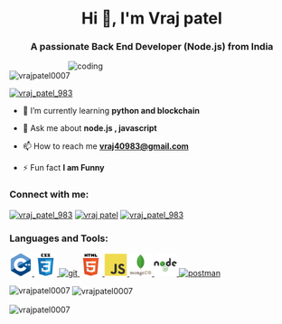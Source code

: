 <h1 align="center">Hi 👋, I'm Vraj patel</h1>
<h3 align="center">A passionate Back End Developer (Node.js) from India</h3>
<img align="right" alt="coding" width="400" src="[https://miro.medium.com/v2/resize:fit:1358/1*zVnWJtyGOX_kUIDm6ccCfQ.gif](https://s1.ezgif.com/tmp/ezgif-1-2b7d0651be.gif)"

<p align="left"> <img src="https://komarev.com/ghpvc/?username=vrajpatel0007&label=Profile%20views&color=0e75b6&style=flat" alt="vrajpatel0007" /> </p>

<p align="left"> <a href="https://twitter.com/vraj_patel_983" target="blank"><img src="https://img.shields.io/twitter/follow/vraj_patel_983?logo=twitter&style=for-the-badge" alt="vraj_patel_983" /></a> </p>

- 🌱 I’m currently learning **python and blockchain**

- 💬 Ask me about **node.js , javascript**

- 📫 How to reach me **vraj40983@gmail.com**

- ⚡ Fun fact **I am Funny**

<h3 align="left">Connect with me:</h3>
<p align="left">
<a href="https://twitter.com/vraj_patel_983" target="blank"><img align="center" src="https://raw.githubusercontent.com/rahuldkjain/github-profile-readme-generator/master/src/images/icons/Social/twitter.svg" alt="vraj_patel_983" height="30" width="40" /></a>
<a href="https://linkedin.com/in/vraj patel" target="blank"><img align="center" src="https://raw.githubusercontent.com/rahuldkjain/github-profile-readme-generator/master/src/images/icons/Social/linked-in-alt.svg" alt="vraj patel" height="30" width="40" /></a>
<a href="https://instagram.com/vraj_patel_983" target="blank"><img align="center" src="https://raw.githubusercontent.com/rahuldkjain/github-profile-readme-generator/master/src/images/icons/Social/instagram.svg" alt="vraj_patel_983" height="30" width="40" /></a>
</p>

<h3 align="left">Languages and Tools:</h3>
<p align="left"> <a href="https://www.w3schools.com/cpp/" target="_blank" rel="noreferrer"> <img src="https://raw.githubusercontent.com/devicons/devicon/master/icons/cplusplus/cplusplus-original.svg" alt="cplusplus" width="40" height="40"/> </a> <a href="https://www.w3schools.com/css/" target="_blank" rel="noreferrer"> <img src="https://raw.githubusercontent.com/devicons/devicon/master/icons/css3/css3-original-wordmark.svg" alt="css3" width="40" height="40"/> </a> <a href="https://git-scm.com/" target="_blank" rel="noreferrer"> <img src="https://www.vectorlogo.zone/logos/git-scm/git-scm-icon.svg" alt="git" width="40" height="40"/> </a> <a href="https://www.w3.org/html/" target="_blank" rel="noreferrer"> <img src="https://raw.githubusercontent.com/devicons/devicon/master/icons/html5/html5-original-wordmark.svg" alt="html5" width="40" height="40"/> </a> <a href="https://developer.mozilla.org/en-US/docs/Web/JavaScript" target="_blank" rel="noreferrer"> <img src="https://raw.githubusercontent.com/devicons/devicon/master/icons/javascript/javascript-original.svg" alt="javascript" width="40" height="40"/> </a> <a href="https://www.mongodb.com/" target="_blank" rel="noreferrer"> <img src="https://raw.githubusercontent.com/devicons/devicon/master/icons/mongodb/mongodb-original-wordmark.svg" alt="mongodb" width="40" height="40"/> </a> <a href="https://nodejs.org" target="_blank" rel="noreferrer"> <img src="https://raw.githubusercontent.com/devicons/devicon/master/icons/nodejs/nodejs-original-wordmark.svg" alt="nodejs" width="40" height="40"/> </a> <a href="https://postman.com" target="_blank" rel="noreferrer"> <img src="https://www.vectorlogo.zone/logos/getpostman/getpostman-icon.svg" alt="postman" width="40" height="40"/> </a> </p>

<p><img align="left" src="https://github-readme-stats.vercel.app/api/top-langs?username=vrajpatel0007&show_icons=true&locale=en&layout=compact" alt="vrajpatel0007" /></p>

<p>&nbsp;<img align="center" src="https://github-readme-stats.vercel.app/api?username=vrajpatel0007&show_icons=true&locale=en" alt="vrajpatel0007" /></p>

<p><img align="center" src="https://github-readme-streak-stats.herokuapp.com/?user=vrajpatel0007&" alt="vrajpatel0007" /></p>
